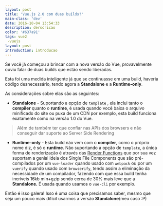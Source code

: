 ```yaml
---
layout: post
title: 'Vue.js 2.0 com duas builds?'
main-class: 'dev'
date: 2016-10-04 13:54:33 
description: derscricao
color: '#637a91'
tags: vue2
 -vuejs
layout: post
introduction: introducao
---
```


Se você já começou a brincar com a nova versão do Vue, provavelmente ouviu falar de duas builds que estão sendo liberadas.

Esta foi uma medida inteligente já que se continuasse em uma build, haveria código desnecessário, tendo agora a **Standalone** e a **Runtime-only**.

As considerações sobre elas são as seguintes: 

+ **Standalone** - Suportando a opção de `template` , ela inclui tanto o **compiler** quanto o **runtime**, é usada quando você baixa o arquivo minificado do site ou puxa de um CDN por exemplo,
esta build funciona exatamente como na versão 1.0 do Vue.

> Além de também ter que confiar nas APIs dos browsers e não conseguir dar suporte ao Server Side Rendering

+ **Runtime-only** - Esta build não vem com o **compiler**, como o próprio nome diz, é só o **runtime**. Não suportando a opção de `template`, a única forma de renderização é através das [Render Functions](http://www.vuejs-brasil.com.br/render-functions-no-vue-js-2-0/) que por sua vez suportam a genial ideia dos Single File Components que são pré-compilados por um `vue-loader` quando usado com `webpack` ou por um `vuerify` quando usado com `browserify`, tendo assim a eliminação da necessidade de um compilador, fazendo com que essa build tenha incríveis 16kb min+gzip sendo cerca de 30% mais leve que a **Standalone.** É usada quando usamos o `vue-cli` por exemplo.

Então é isso galera! Isso é uma coisa que precisamos saber, mesmo que seja um pouco mais difícil usarmos a versão **Standalone**(meu caso :P) 
